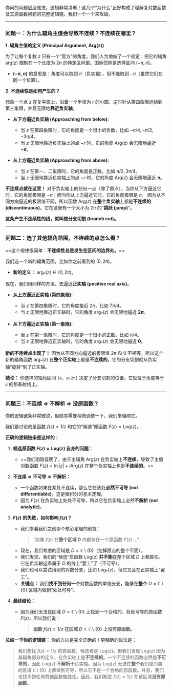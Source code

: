你问的问题层层递进，逻辑非常清晰！这几个“为什么”正好构成了理解复对数函数及其原函数问题的完整逻辑链。我们一个一个来攻破。

---

### **问题一：为什么辐角主值会导致不连续？不连续在哪里？**

**1. 辐角主值的定义 (Principal Argument, Arg(z))**

为了让每个复数 $z$ 只有一个“官方”的角度，我们人为地做了一个规定：把它的辐角 $\text{arg}(z)$ 限制在一个长度为 $2\pi$ 的特定区间里。国际惯例是选择区间 $(-\pi, \pi]$。
*   **$(-\pi, \pi]$** 的意思是：角度可以取到 $\pi$（负实轴），但不能取到 $-\pi$（虽然它们在同一个位置）。

**2. 不连续性是如何产生的？**

想象一个点 $z$ 在复平面上，沿着一个半径为 $r$ 的小圆，逆时针从第四象限运动到第三象限，并且无限地**靠近负实轴**。

*   **从下方逼近负实轴 (Approaching from below):**
    *   当 $z$ 在第四象限时，它的角度是一个很小的负数，比如 $-\pi/4, -\pi/2, -3\pi/4$。
    *   当 $z$ 无限地靠近负实轴上的点 $-r$ 时，它的角度 $\text{Arg}(z)$ 会无限地逼近 **$-\pi$**。

*   **从上方逼近负实轴 (Approaching from above):**
    *   当 $z$ 在第一、二象限时，它的角度是正数，比如 $\pi/2, 3\pi/4$。
    *   当 $z$ 无限地靠近负实轴上的点 $-r$ 时，它的角度 $\text{Arg}(z)$ 会无限地逼近 **$\pi$**。

**不连续点就在这里！**
对于负实轴上的任何一点（除了原点），当你从下方逼近它时，它的角度极限是 $-\pi$；而当你从上方逼近它时，它的角度极限是 $\pi$。
因为从不同方向逼近的极限值不同，所以函数 $\text{Arg}(z)$ 在**整个负实轴**上都是**不连续的 (discontinuous)**。它在这里有一个大小为 $2\pi$ 的“**跳跃 (jump)**”。

**这条产生不连续性的线，就叫做分支切割 (branch cut)。**

---

### **问题二：选了其他辐角范围，不连续的点怎么看？**

==这个规律很简单：**不连续性总是发生在区间的边界处。**==

我们选一个新的辐角范围，比如你之前看到的 $(0, 2\pi)$。

*   **新的定义：** $\text{arg}_*(z) \in (0, 2\pi)$。

现在，我们用同样的方法，去逼近**正实轴 (positive real axis)**。

*   **从上方逼近正实轴 (第四象限):**
    *   当 $z$ 在第四象限时，它的角度接近 $2\pi$，比如 $7\pi/4$。
    *   当 $z$ 无限地靠近正实轴时，它的角度 $\text{arg}_*(z)$ 会无限地逼近 **$2\pi$**。

*   **从下方逼近正实轴 (第一象限):**
    *   当 $z$ 在第一象限时，它的角度是一个很小的正数，比如 $\pi/4$。
    *   当 $z$ 无限地靠近正实轴时，它的角度 $\text{arg}_*(z)$ 会无限地逼近 **0**。

**新的不连续点出现了！**
因为从不同方向逼近的极限值 $2\pi$ 和 $0$ 不相等，所以这个新的辐角函数 $\text{arg}_*(z)$ 在**整个正实轴**上都是**不连续的**。它的分支切割就从负实轴“旋转”到了正实轴。

**结论：** 你选择的辐角区间 `(α, α+2π]` 决定了分支切割的位置，它就位于角度等于 `α` 的那条射线上。

---

### **问题三：不连续 ⇒ 不解析 ⇒ 没原函数？**

你的逻辑链条非常敏锐，但顺序需要稍微调整一下，我们来理顺它。

我们要讨论的是函数 $f(z) = 1/z$ 和它的“候选”原函数 $F(z) = \text{Log}(z)$。

**正确的逻辑链条是这样的：**

1.  **候选原函数 $F(z) = \text{Log}(z)$ 自身的问题：**
    *   ==我们刚刚证明了，由于主辐角 $\text{Arg}(z)$ 在负实轴上**不连续**，导致了主值对数函数 $F(z) = \ln|z| + i\text{Arg}(z)$ 在整个负实轴上也是**不连续的**。==

2.  **不连续 ⇒ 不可导 ⇒ 不解析：**
    *   一个函数如果在某处不连续，那么它在该处**必然不可导 (not differentiable)**。这是微积分的基本定理。
    *   因为 $F(z)$ 在负实轴上处处不可导，所以它在负实轴上必然**不解析 (not analytic)**。

3.  **$F(z)$ 的失败，如何影响 $f(z)$？**
    *   我们来看我们之前那个核心定理的前提：
        > “如果 $f(z)$ 在**整个区域 D** 内都存在一个原函数 $F(z)$ ...”
    *   现在，我们考虑的区域是 $D = \mathbb{C} \setminus \{0\}$（挖掉原点的整个平面）。
    *   我们发现，我们的“候选”原函数 $\text{Log}(z)$ **并不能**在整个区域 $D$ 上都胜任。它在负实轴这条属于 $D$ 的线上“罢工”了（不可导）。
    *   我们也可以尝试用别的对数分支，比如 $\text{Log}_*(z)$，但它又会在正实轴上“罢工”。
    *   **关键点：** 我们**找不到任何一个**对数函数的单值分支，能够在**整个** $D = \mathbb{C} \setminus \{0\}$ 区域内做到“处处可导”。

4.  **最终结论：**
    *   因为我们无法在区域 $D = \mathbb{C} \setminus \{0\}$ 上找到一个合格的、处处可导的原函数 $F(z)$，所以我们说：
        > **函数 $f(z) = 1/z$ 在区域 $D = \mathbb{C} \setminus \{0\}$ 上没有原函数。**

**总结一下你的逻辑链：**
你的方向是完全正确的！更精确的说法是：
> 我们想找 $f(z)=1/z$ 的原函数，候选者是 $\text{Log}(z)$。但我们发现 $\text{Log}(z)$ 因为其辐角部分的定义，在负实轴上是**不连续的**。一个不连续的函数必然是**不可导的**，因此 $\text{Log}(z)$ **不解析**于负实轴。因为 $\text{Log}(z)$ 无法在**整个**我们感兴趣的区域 $\mathbb{C}\setminus\{0\}$ 上都做到可导，所以它不是一个合格的原函数。并且，我们也找不到任何其他函数能胜任。因此，我们断定 $f(z)=1/z$ 在该区域**没有原函数**。